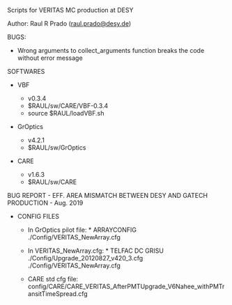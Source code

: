 Scripts for VERITAS MC production at DESY

Author: Raul R Prado (raul.prado@desy.de)


BUGS:

- Wrong arguments to collect_arguments function breaks the code without error message


SOFTWARES

- VBF
  - v0.3.4
  - $RAUL/sw/CARE/VBF-0.3.4
  - source $RAUL/loadVBF.sh

- GrOptics
  - v4.2.1
  - $RAUL/sw/GrOptics

- CARE
  - v1.6.3
  - $RAUL/sw/CARE


BUG REPORT - EFF. AREA MISMATCH BETWEEN DESY AND GATECH PRODUCTION - Aug. 2019

- CONFIG FILES

  - In GrOptics pilot file: * ARRAYCONFIG ./Config/VERITAS_NewArray.cfg

  - In VERITAS_NewArray.cfg: * TELFAC DC GRISU ./Config/Upgrade_20120827_v420_3.cfg ./Config/VERITAS_NewArray.cfg

  - CARE std cfg file: config/CARE/CARE_VERITAS_AfterPMTUpgrade_V6Nahee_withPMTransitTimeSpread.cfg

